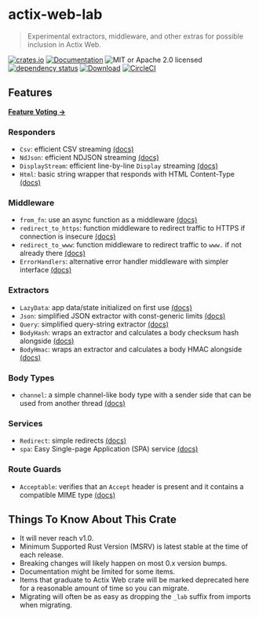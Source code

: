 # actix-web-lab

> Experimental extractors, middleware, and other extras for possible inclusion in Actix Web.

[![crates.io](https://img.shields.io/crates/v/actix-web-lab?label=latest)](https://crates.io/crates/actix-web-lab)
[![Documentation](https://docs.rs/actix-web-lab/badge.svg)](https://docs.rs/actix-web-lab/0.12.0)
![MIT or Apache 2.0 licensed](https://img.shields.io/crates/l/actix-web-lab.svg)
<br />
[![dependency status](https://deps.rs/crate/actix-web-lab/0.12.0/status.svg)](https://deps.rs/crate/actix-web-lab/0.12.0)
[![Download](https://img.shields.io/crates/d/actix-web-lab.svg)](https://crates.io/crates/actix-web-lab)
[![CircleCI](https://circleci.com/gh/robjtede/actix-web-lab/tree/main.svg?style=shield)](https://circleci.com/gh/robjtede/actix-web-lab/tree/main)

## Features
**[Feature Voting &rarr;](https://github.com/robjtede/actix-web-lab/discussions/7)**

### Responders
- `Csv`: efficient CSV streaming [(docs)](https://docs.rs/actix-web-lab/0.12.0/actix_web_lab/respond/struct.Csv.html)
- `NdJson`: efficient NDJSON streaming [(docs)](https://docs.rs/actix-web-lab/0.12.0/actix_web_lab/respond/struct.NdJson.html)
- `DisplayStream`: efficient line-by-line `Display` streaming [(docs)](https://docs.rs/actix-web-lab/0.12.0/actix_web_lab/respond/struct.DisplayStream.html)
- `Html`: basic string wrapper that responds with HTML Content-Type [(docs)](https://docs.rs/actix-web-lab/0.12.0/actix_web_lab/respond/struct.Html.html)

### Middleware
- `from_fn`: use an async function as a middleware [(docs)](https://docs.rs/actix-web-lab/0.12.0/actix_web_lab/middleware/fn.from_fn.html)
- `redirect_to_https`: function middleware to redirect traffic to HTTPS if connection is insecure [(docs)](https://docs.rs/actix-web-lab/0.12.0/actix_web_lab/middleware/fn.redirect_to_https.html)
- `redirect_to_www`: function middleware to redirect traffic to `www.` if not already there [(docs)](https://docs.rs/actix-web-lab/0.12.0/actix_web_lab/middleware/fn.redirect_to_www.html)
- `ErrorHandlers`: alternative error handler middleware with simpler interface [(docs)](https://docs.rs/actix-web-lab/0.12.0/actix_web_lab/middleware/struct.ErrorHandlers.html)

### Extractors
- `LazyData`: app data/state initialized on first use [(docs)](https://docs.rs/actix-web-lab/0.12.0/actix_web_lab/extract/struct.LazyData.html)
- `Json`: simplified JSON extractor with const-generic limits [(docs)](https://docs.rs/actix-web-lab/0.12.0/actix_web_lab/extract/struct.Json.html)
- `Query`: simplified query-string extractor [(docs)](https://docs.rs/actix-web-lab/0.12.0/actix_web_lab/extract/struct.Query.html)
- `BodyHash`: wraps an extractor and calculates a body checksum hash alongside [(docs)](https://docs.rs/actix-web-lab/0.12.0/actix_web_lab/extract/struct.BodyHash.html)
- `BodyHmac`: wraps an extractor and calculates a body HMAC alongside [(docs)](https://docs.rs/actix-web-lab/0.12.0/actix_web_lab/extract/struct.BodyHmac.html)

### Body Types
- `channel`: a simple channel-like body type with a sender side that can be used from another thread [(docs)](https://docs.rs/actix-web-lab/0.12.0/actix_web_lab/body/fn.channel.html)

### Services
- `Redirect`: simple redirects [(docs)](https://docs.rs/actix-web-lab/0.12.0/actix_web_lab/web/struct.Redirect.html)
- `spa`: Easy Single-page Application (SPA) service [(docs)](https://docs.rs/actix-web-lab/0.12.0/actix_web_lab/web/fn.spa.html)

### Route Guards
- `Acceptable`: verifies that an `Accept` header is present and it contains a compatible MIME type [(docs)](https://docs.rs/actix-web-lab/0.12.0/actix_web_lab/guard/struct.Acceptable.html)


## Things To Know About This Crate

- It will never reach v1.0.
- Minimum Supported Rust Version (MSRV) is latest stable at the time of each release.
- Breaking changes will likely happen on most 0.x version bumps.
- Documentation might be limited for some items.
- Items that graduate to Actix Web crate will be marked deprecated here for a reasonable amount of time so you can migrate.
- Migrating will often be as easy as dropping the `_lab` suffix from imports when migrating.

